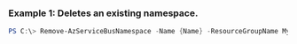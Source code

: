 ### Example 1: Deletes an existing namespace.
```powershell
PS C:\> Remove-AzServiceBusNamespace -Name {Name} -ResourceGroupName MyResourceGroup
```


